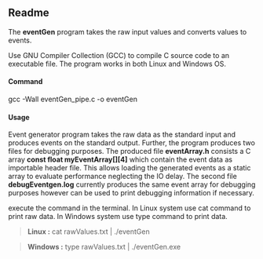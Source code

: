 ﻿



Readme
-------------
The **eventGen** program takes the raw input values and converts values to events. 

Use GNU Compiler Collection (GCC) to compile C source code to an executable file. The program works in both Linux and Windows OS.

#### **Command**
gcc -Wall eventGen_pipe.c -o eventGen

#### **Usage**
Event generator program takes the raw data as the standard input and produces events on the standard output. Further, the program produces two files for debugging purposes. The produced file  **eventArray.h** consists a C array **const float myEventArray[][4]** which contain the event data as importable header file. This allows loading the generated events as a static array to evaluate performance neglecting the IO delay. The second file  **debugEventgen.log** currently produces the same event array for debugging purposes however can be used to print debugging information if necessary. 

execute the command in the terminal. In Linux system use cat command to print raw data. In Windows system use type command to print data.

> **Linux :**  cat rawValues.txt | ./eventGen 

> **Windows :**  type rawValues.txt | ./eventGen.exe 